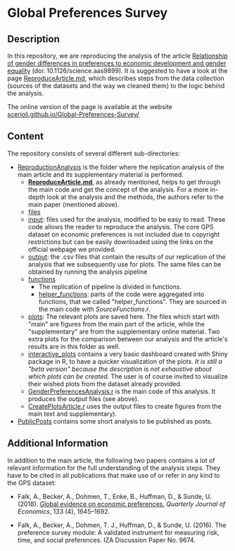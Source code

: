 # Global Preferences Survey

## Description

In this repository, we are reproducing the analysis of the article [Relationship of gender differences in preferences to economic development and gender equality](https://science.sciencemag.org/content/362/6412/eaas9899.full) (doi: 10.1126/science.aas9899). It is suggested to have a look at the page [ReproduceArticle.md](https://github.com/scerioli/Global_Preferences_Survey/blob/master/ReproduceArticle.md), which describes steps  from the data collection (sources of the datasets and the way we cleaned them) to the logic behind the analysis.

The online version of the page is available at the website [scerioli.github.io/Global-Preferences-Survey/](https://scerioli.github.io/Global-Preferences-Survey/)


## Content

The repository consists of several different sub-directories:

- [ReproductionAnalysis](https://github.com/scerioli/Global_Preferences_Survey/tree/master/ReproductionAnalysis) is the folder where the replication analysis of the main article and its supplementary material is performed.
  - [**ReproduceArticle.md**](https://github.com/scerioli/Global_Preferences_Survey/blob/master/ReproductionAnalysis/ReproduceArticle.md), as already mentioned, helps to get through the main code and get the concept of the analysis. For a more in-depth look at the analysis and the methods, the authors refer to the main paper (mentioned above).
  - [files](https://github.com/scerioli/Global_Preferences_Survey/tree/master/files)
   - [input](https://github.com/scerioli/Global_Preferences_Survey/tree/master/files/input): files used for the analysis, modified to be easy to read. These code allows the reader to reproduce the analysis. The core GPS dataset on economic preferences is not included due to copyright restrictions but can be easily downloaded using the links on the official webpage we provided.
   - [output](https://github.com/scerioli/Global_Preferences_Survey/tree/master/files/output): the .csv files that contain the results of our replication of the analysis that we subsequently use for plots. The same files can be obtained by running the analysis pipeline
  - [functions](https://github.com/scerioli/Global_Preferences_Survey/tree/master/functions)
    - The replication of pipeline is divided in functions.
    - [helper_functions](https://github.com/scerioli/Global_Preferences_Survey/tree/master/functions/helper_functions): 
  parts of the code were aggregated into functions, that we called "helper_functions". They are sourced in the main code with *SourceFunctions.r*.
  - [plots](https://github.com/scerioli/Global_Preferences_Survey/tree/master/plots): The relevant plots are saved here. The files which start with "main" are figures from the main part of the article, while the "supplementary" are from the supplementary online material. Two extra plots for the comparison between our analysis and the article's results are in this folder as well.
  - [interactive_plots](https://github.com/scerioli/Global_Preferences_Survey/blob/master/interactive_plots) contains a very basic dashboard created with Shiny package in R, to have a quicker visualization of the plots. *It is still a "beta version" because the description is not exhaustive about which plots can be created.* The user is of course invited to visualize their wished plots from the dataset already provided.
  - [GenderPreferencesAnalysis.r](https://github.com/scerioli/Global_Preferences_Survey/blob/master/GenderPreferencesAnalysis.r) is the main code of this analysis. It produces the *output* files (see above).
  - [CreatePlotsArticle.r](https://github.com/scerioli/Global_Preferences_Survey/blob/master/CreatePlotsArticle.r) uses the output files to create figures from the main text and supplementary).
- [PublicPosts](https://github.com/scerioli/Global-Preferences-Survey/tree/master/PublicPosts) contains some short analysis to be published as posts.

## Additional Information

In addition to the main article, the following two papers contains a lot of relevant information for the full understanding of the analysis steps. They have to be cited in all publications that make use of or refer in any kind to the GPS dataset:

- Falk, A., Becker, A., Dohmen, T., Enke, B., Huffman, D., & Sunde, U. (2018). [Global evidence on economic preferences.](https://doi.org/10.1093/qje/qjy013) *Quarterly Journal of Economics*, 133 (4), 1645–1692.

- Falk, A., Becker, A., Dohmen, T. J., Huffman, D., & Sunde, U. (2016). The preference survey module: A validated instrument for measuring risk, time, and social preferences. IZA Discussion Paper No. 9674.
